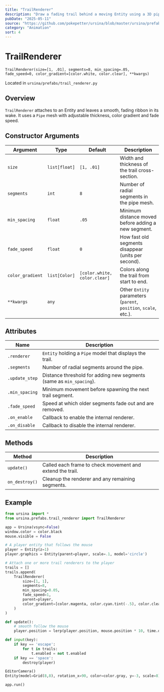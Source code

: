 ```yaml
---
title: "TrailRenderer"
description: "Draw a fading trail behind a moving Entity using a 3D pipe mesh."
pubDate: "2025-05-11"
source: "https://github.com/pokepetter/ursina/blob/master/ursina/prefabs/trail_renderer.py"
category: "Animation"
sort: 4
---
```


# TrailRenderer

`TrailRenderer(size=[1, .01], segments=8, min_spacing=.05, fade_speed=0, color_gradient=[color.white, color.clear], **kwargs)`

Located in `ursina/prefabs/trail_renderer.py`

## Overview

`TrailRenderer` attaches to an Entity and leaves a smooth, fading ribbon in its wake. It uses a `Pipe` mesh with adjustable thickness, color gradient and fade speed.

## Constructor Arguments

| Argument         | Type                  | Default                                  | Description                                                      |
|------------------|-----------------------|------------------------------------------|------------------------------------------------------------------|
| `size`           | `list[float]`         | `[1, .01]`                               | Width and thickness of the trail cross-section.                 |
| `segments`       | `int`                 | `8`                                      | Number of radial segments in the pipe mesh.                     |
| `min_spacing`    | `float`               | `.05`                                    | Minimum distance moved before adding a new segment.             |
| `fade_speed`     | `float`               | `0`                                      | How fast old segments disappear (units per second).             |
| `color_gradient` | `list[Color]`         | `[color.white, color.clear]`             | Colors along the trail from start to end.                       |
| `**kwargs`       | `any`                 |                                          | Other `Entity` parameters (`parent`, `position`, `scale`, etc.).|

## Attributes

| Name              | Description                                                                              |
|-------------------|------------------------------------------------------------------------------------------|
| `.renderer`       | `Entity` holding a `Pipe` model that displays the trail.                                |
| `.segments`       | Number of radial segments around the pipe.                                               |
| `.update_step`    | Distance threshold for adding new segments (same as `min_spacing`).                     |
| `.min_spacing`    | Minimum movement before spawning the next trail segment.                                 |
| `.fade_speed`     | Speed at which older segments fade out and are removed.                                  |
| `.on_enable`      | Callback to enable the internal renderer.                                                |
| `.on_disable`     | Callback to disable the internal renderer.                                               |

## Methods

| Method       | Description                                                   |
|--------------|---------------------------------------------------------------|
| `update()`   | Called each frame to check movement and extend the trail.    |
| `on_destroy()` | Cleanup the renderer and any remaining segments.            |

## Example

```python
from ursina import *
from ursina.prefabs.trail_renderer import TrailRenderer

app = Ursina(vsync=False)
window.color = color.black
mouse.visible = False

# A player entity that follows the mouse
player = Entity(z=1)
player.graphics = Entity(parent=player, scale=.1, model='circle')

# Attach one or more trail renderers to the player
trails = []
trails.append(
    TrailRenderer(
        size=[1, 1],
        segments=8,
        min_spacing=0.05,
        fade_speed=1,
        parent=player,
        color_gradient=[color.magenta, color.cyan.tint(-.5), color.clear]
    )
)

def update():
    # smooth follow the mouse
    player.position = lerp(player.position, mouse.position * 10, time.dt * 4)

def input(key):
    if key == 'escape':
        for t in trails:
            t.enabled = not t.enabled
    if key == 'space':
        destroy(player)

EditorCamera()
Entity(model=Grid(8,8), rotation_x=90, color=color.gray, y=-3, scale=8)

app.run()
```
